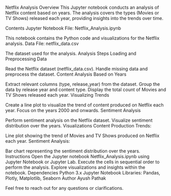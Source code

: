 Netflix Analysis
Overview
This Jupyter notebook conducts an analysis of Netflix content based on years. The analysis covers the types (Movies or TV Shows) released each year, providing insights into the trends over time.

Contents
Jupyter Notebook File: Netflix_Analysis.ipynb

This notebook contains the Python code and visualizations for the Netflix analysis.
Data File: netflix_data.csv

The dataset used for the analysis.
Analysis Steps
Loading and Preprocessing Data

Read the Netflix dataset (netflix_data.csv).
Handle missing data and preprocess the dataset.
Content Analysis Based on Years

Extract relevant columns (type, release_year) from the dataset.
Group the data by release year and content type.
Display the total count of Movies and TV Shows released each year.
Visualizing Trends

Create a line plot to visualize the trend of content produced on Netflix each year.
Focus on the years 2000 and onwards.
Sentiment Analysis

Perform sentiment analysis on the Netflix dataset.
Visualize sentiment distribution over the years.
Visualizations
Content Production Trends:

Line plot showing the trend of Movies and TV Shows produced on Netflix each year.
Sentiment Analysis:

Bar chart representing the sentiment distribution over the years.
Instructions
Open the Jupyter notebook Netflix_Analysis.ipynb using Jupyter Notebook or Jupyter Lab.
Execute the cells in sequential order to perform the analysis.
Explore visualizations and insights within the notebook.
Dependencies
Python 3.x
Jupyter Notebook
Libraries: Pandas, Plotly, Matplotlib, Seaborn
Author
Ayush Pathak

Feel free to reach out for any questions or clarifications.


